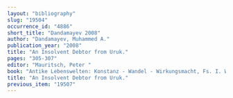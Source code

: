 ```yaml
---
layout: "bibliography"
slug: "19504"
occurrence_id: "4886"
short_title: "Dandamayev 2008"
author: "Dandamayev, Muhammed A."
publication_year: "2008"
title: "An Insolvent Debtor from Uruk."
pages: "305-307"
editor: "Mauritsch, Peter "
book: "Antike Lebenswelten: Konstanz - Wandel - Wirkungsmacht, Fs. I. Weiler, (Wiesbaden)"
title: "An Insolvent Debtor from Uruk."
previous_item: "19507"
---
```

